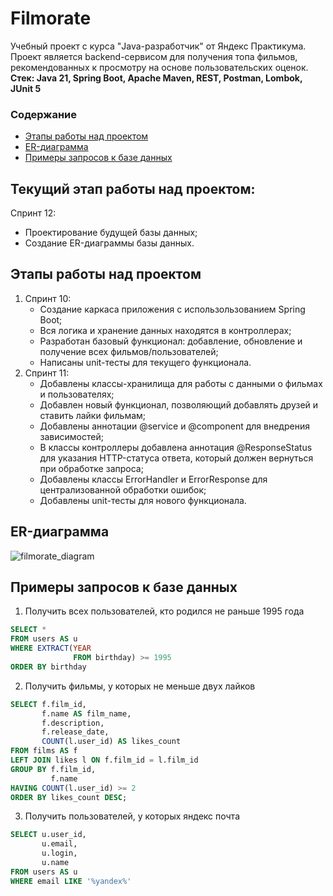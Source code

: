 # Filmorate
Учебный проект с курса "Java-разработчик" от Яндекс Практикума.
Проект является backend-сервисом для получения топа фильмов, рекомендованных к просмотру на основе пользовательских оценок. </br>
**Стек: Java 21, Spring Boot, Apache Maven, REST, Postman, Lombok, JUnit 5**

### Содержание
- [Этапы работы над проектом](#этапы-работы-над-проектом)
- [ER-диаграмма](#er-диаграмма)
- [Примеры запросов к базе данных](#примеры-запросов-к-базе-данных)

## Текущий этап работы над проектом:
Спринт 12:
   - Проектирование будущей базы данных;
   - Создание ER-диаграммы базы данных.

## Этапы работы над проектом
1. Спринт 10:
   - Создание каркаса приложения с использользованием Spring Boot;
   - Вся логика и хранение данных находятся в контроллерах;
   - Разработан базовый функционал: добавление, обновление и получение всех фильмов/пользователей;
   - Написаны unit-тесты для текущего функционала.
2. Спринт 11:
   - Добавлены классы-хранилища для работы с данными о фильмах и пользователях;
   - Добавлен новый функционал, позволяющий добавлять друзей и ставить лайки фильмам;
   - Добавлены аннотации @service и @component для внедрения зависимостей;
   - В классы контроллеры добавлена аннотация @ResponseStatus для указания HTTP-статуса ответа, который должен вернуться при обработке запроса;
   - Добавлены классы ErrorHandler и ErrorResponse для централизованной обработки ошибок;
   - Добавлены unit-тесты для нового функционала.

## ER-диаграмма
![filmorate_diagram](#filmorate_diagram.png)

## Примеры запросов к базе данных

1. Получить всех пользователей, кто родился не раньше 1995 года
```sql
SELECT *
FROM users AS u
WHERE EXTRACT(YEAR
              FROM birthday) >= 1995
ORDER BY birthday
```
2. Получить фильмы, у которых не меньше двух лайков
```sql
SELECT f.film_id,
       f.name AS film_name,
       f.description,
       f.release_date,
       COUNT(l.user_id) AS likes_count
FROM films AS f
LEFT JOIN likes l ON f.film_id = l.film_id
GROUP BY f.film_id,
         f.name
HAVING COUNT(l.user_id) >= 2
ORDER BY likes_count DESC;
```
  
3. Получить пользователей, у которых яндекс почта
```sql
SELECT u.user_id,
       u.email,
       u.login,
       u.name
FROM users AS u
WHERE email LIKE '%yandex%'
```
